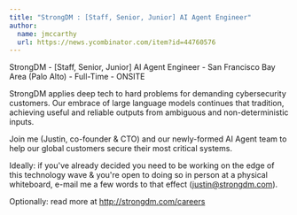 ```yaml
---
title: "StrongDM : [Staff, Senior, Junior] AI Agent Engineer"
author:
  name: jmccarthy
  url: https://news.ycombinator.com/item?id=44760576
---
```

StrongDM - [Staff, Senior, Junior] AI Agent Engineer - San Francisco Bay Area (Palo Alto) - Full-Time - ONSITE

StrongDM applies deep tech to hard problems for demanding cybersecurity customers. Our embrace of large language models continues that tradition, achieving useful and reliable outputs from ambiguous and non-deterministic inputs.

Join me (Justin, co-founder &amp; CTO) and our newly-formed AI Agent team to help our global customers secure their most critical systems.

Ideally: if you&#x27;ve already decided you need to be working on the edge of this technology wave &amp; you&#x27;re open to doing so in person at a physical whiteboard, e-mail me a few words to that effect (justin@strongdm.com).

Optionally: read more at <a href="http:&#x2F;&#x2F;strongdm.com&#x2F;careers" rel="nofollow">http:&#x2F;&#x2F;strongdm.com&#x2F;careers</a>
<JobApplication />
